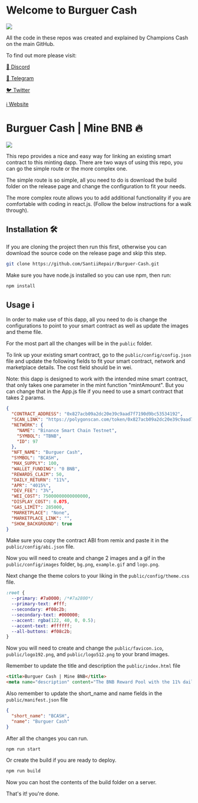 # Welcome to Burguer Cash

![](https://github.com/SantiiRepair/Burguer-Cash/blob/main/logo.png)

All the code in these repos was created and explained by Champions Cash on the main GitHub.

To find out more please visit:

[👄 Discord](https://discord.com/invite/qh6MWhMJDN)

[💬 Telegram](https://t.me/burguercash)

[🐦 Twitter](https://twitter.com/burguercash)

[ℹ️ Website](https://burguercash.com)

# Burguer Cash | Mine BNB 🔥

![](https://github.com/SantiiRepair/Burguer-Cash/blob/main/banner.PNG)

This repo provides a nice and easy way for linking an existing smart contract to this minting dapp. There are two ways of using this repo, you can go the simple route or the more complex one.

The simple route is so simple, all you need to do is download the build folder on the release page and change the configuration to fit your needs.

The more complex route allows you to add additional functionality if you are comfortable with coding in react.js. (Follow the below instructions for a walk through).

## Installation 🛠️

If you are cloning the project then run this first, otherwise you can download the source code on the release page and skip this step.

```sh
git clone https://github.com/SantiiRepair/Burguer-Cash.git
```

Make sure you have node.js installed so you can use npm, then run:

```sh
npm install
```

## Usage ℹ️

In order to make use of this dapp, all you need to do is change the configurations to point to your smart contract as well as update the images and theme file.

For the most part all the changes will be in the `public` folder.

To link up your existing smart contract, go to the `public/config/config.json` file and update the following fields to fit your smart contract, network and marketplace details. The cost field should be in wei.

Note: this dapp is designed to work with the intended mine smart contract, that only takes one parameter in the mint function "mintAmount". But you can change that in the App.js file if you need to use a smart contract that takes 2 params.

```json
{
  "CONTRACT_ADDRESS": "0x827acb09a2dc20e39c9aad7f7190d9bc53534192",
  "SCAN_LINK": "https://polygonscan.com/token/0x827acb09a2dc20e39c9aad7f7190d9bc53534192",
  "NETWORK": {
    "NAME": "Binance Smart Chain Testnet",
    "SYMBOL": "TBNB",
    "ID": 97
  },
  "NFT_NAME": "Burguer Cash",
  "SYMBOL": "BCASH",
  "MAX_SUPPLY": 100,
  "WALLET_FUNDING": "0 BNB",
  "REWARDS_CLAIM": 50,
  "DAILY_RETURN": "11%",
  "APR": "4015%",
  "DEV_FEE": "3%",
  "WEI_COST": 75000000000000000,
  "DISPLAY_COST": 0.075,
  "GAS_LIMIT": 285000,
  "MARKETPLACE": "None",
  "MARKETPLACE_LINK": "",
  "SHOW_BACKGROUND": true
}
```

Make sure you copy the contract ABI from remix and paste it in the `public/config/abi.json` file.

Now you will need to create and change 2 images and a gif in the `public/config/images` folder, `bg.png`, `example.gif` and `logo.png`.

Next change the theme colors to your liking in the `public/config/theme.css` file.

```css
:root {
  --primary: #7a0000; /*#7a2800*/
  --primary-text: #fff;
  --secondary: #f08c2b;
  --secondary-text: #000000;
  --accent: rgba(122, 40, 0, 0.5);
  --accent-text: #ffffff;
  --all-buttons: #f08c2b;
}
```

Now you will need to create and change the `public/favicon.ico`, `public/logo192.png`, and
`public/logo512.png` to your brand images.

Remember to update the title and description the `public/index.html` file

```html
<title>Burguer Cash | Mine BNB</title>
<meta name="description" content="The BNB Reward Pool with the 11% daily return and lowest dev fee." />
```

Also remember to update the short_name and name fields in the `public/manifest.json` file

```json
{
  "short_name": "BCASH",
  "name": "Burguer Cash"
}
```

After all the changes you can run.

```sh
npm run start
```

Or create the build if you are ready to deploy.

```sh
npm run build
```

Now you can host the contents of the build folder on a server.

That's it! you're done.

